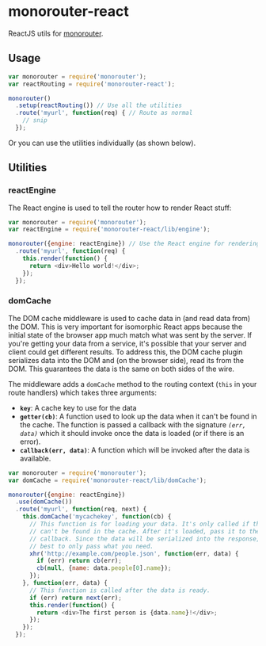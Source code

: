 monorouter-react
================

ReactJS utils for [monorouter].


Usage
-----

```javascript
var monorouter = require('monorouter');
var reactRouting = require('monorouter-react');

monorouter()
  .setup(reactRouting()) // Use all the utilities
  .route('myurl', function(req) { // Route as normal
    // snip
  });
```

Or you can use the utilities individually (as shown below).


Utilities
---------


### reactEngine

The React engine is used to tell the router how to render React stuff:

```javascript
var monorouter = require('monorouter');
var reactEngine = require('monorouter-react/lib/engine');

monorouter({engine: reactEngine}) // Use the React engine for rendering.
  .route('myurl', function(req) {
    this.render(function() {
      return <div>Hello world!</div>;
    });
  });
```


### domCache

The DOM cache middleware is used to cache data in (and read data from) the DOM.
This is very important for isomorphic React apps because the initial state of
the browser app much match what was sent by the server. If you're getting your
data from a service, it's possible that your server and client could get
different results. To address this, the DOM cache plugin serializes data into
the DOM and (on the browser side), read its from the DOM. This guarantees the
data is the same on both sides of the wire.

The middleware adds a `domCache` method to the routing context (`this` in your
route handlers) which takes three arguments:

- **`key`**: A cache key to use for the data
- **`getter(cb)`**: A function used to look up the data when it can't be found in
  the cache. The function is passed a callback with the signature *`(err, data)`*
  which it should invoke once the data is loaded (or if there is an error).
- **`callback(err, data)`**: A function which will be invoked after the data is
  available.

```javascript
var monorouter = require('monorouter');
var domCache = require('monorouter-react/lib/domCache');

monorouter({engine: reactEngine})
  .use(domCache())
  .route('myurl', function(req, next) {
    this.domCache('mycachekey', function(cb) {
      // This function is for loading your data. It's only called if the data
      // can't be found in the cache. After it's loaded, pass it to the
      // callback. Since the data will be serialized into the response, it's
      // best to only pass what you need.
      xhr('http://example.com/people.json', function(err, data) {
        if (err) return cb(err);
        cb(null, {name: data.people[0].name});
      });
    }, function(err, data) {
      // This function is called after the data is ready.
      if (err) return next(err);
      this.render(function() {
        return <div>The first person is {data.name}!</div>;
      });
    });
  });
```

[monorouter]: https://github.com/matthewwithanm/monorouter
